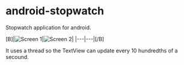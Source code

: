 android-stopwatch
=================

Stopwatch application for android. 

[B]|![Screen 1](http://i.imgur.com/5fbqfKl.png)|![Screen 2](http://i.imgur.com/gWFkrWG.png)| 
|---|---|[/B]

It uses a thread so the TextView can update every 10 hundredths of a secound.
